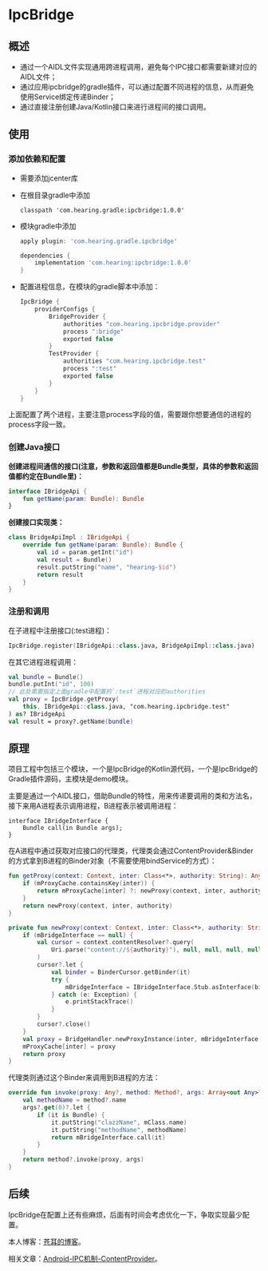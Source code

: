 # IpcBridge

## 概述

- 通过一个AIDL文件实现通用跨进程调用，避免每个IPC接口都需要新建对应的AIDL文件；
- 通过应用ipcbridge的gradle插件，可以通过配置不同进程的信息，从而避免使用Service绑定传递Binder；
- 通过直接注册创建Java/Kotlin接口来进行进程间的接口调用。

## 使用

### 添加依赖和配置

- 需要添加jcenter库

- 在根目录gradle中添加

    ```Groobu
    classpath 'com.hearing.gradle:ipcbridge:1.0.0'
    ```

- 模块gradle中添加

    ```Groovy
    apply plugin: 'com.hearing.gradle.ipcbridge'

    dependencies {
        implementation 'com.hearing:ipcbridge:1.0.0'
    }
    ```

- 配置进程信息，在模块的gradle脚本中添加：

    ```Groovy
    IpcBridge {
        providerConfigs {
            BridgeProvider {
                authorities "com.hearing.ipcbridge.provider"
                process ":bridge"
                exported false
            }
            TestProvider {
                authorities "com.hearing.ipcbridge.test"
                process ":test"
                exported false
            }
        }
    }
    ```

上面配置了两个进程，主要注意process字段的值，需要跟你想要通信的进程的process字段一致。

### 创建Java接口

**创建进程间通信的接口(注意，参数和返回值都是Bundle类型，具体的参数和返回值都约定在Bundle里)：**

```kotlin
interface IBridgeApi {
    fun getName(param: Bundle): Bundle
}
```

**创建接口实现类：**

```kotlin
class BridgeApiImpl : IBridgeApi {
    override fun getName(param: Bundle): Bundle {
        val id = param.getInt("id")
        val result = Bundle()
        result.putString("name", "hearing-$id")
        return result
    }
}
```

### 注册和调用

在子进程中注册接口(:test进程)：

```kotlin
IpcBridge.register(IBridgeApi::class.java, BridgeApiImpl::class.java)
```

在其它进程进程调用：

```kotlin
val bundle = Bundle()
bundle.putInt("id", 100)
// 此处需要指定上面gradle中配置的`:test`进程对应的authorities
val proxy = IpcBridge.getProxy(
    this, IBridgeApi::class.java, "com.hearing.ipcbridge.test"
) as? IBridgeApi
val result = proxy?.getName(bundle)
```

## 原理

项目工程中包括三个模块，一个是IpcBridge的Kotlin源代码，一个是IpcBridge的Gradle插件源码，主模块是demo模块。

主要是通过一个AIDL接口，借助Bundle的特性，用来传递要调用的类和方法名，接下来用A进程表示调用进程，B进程表示被调用进程：

```aidl
interface IBridgeInterface {
    Bundle call(in Bundle args);
}
```

在A进程中通过获取对应接口的代理类，代理类会通过ContentProvider&Binder的方式拿到B进程的Binder对象（不需要使用bindService的方式）：

```kotlin
fun getProxy(context: Context, inter: Class<*>, authority: String): Any? {
    if (mProxyCache.containsKey(inter)) {
        return mProxyCache[inter] ?: newProxy(context, inter, authority)
    }
    return newProxy(context, inter, authority)
}

private fun newProxy(context: Context, inter: Class<*>, authority: String): Any? {
    if (mBridgeInterface == null) {
        val cursor = context.contentResolver?.query(
            Uri.parse("content://${authority}"), null, null, null, null
        )
        cursor?.let {
            val binder = BinderCursor.getBinder(it)
            try {
                mBridgeInterface = IBridgeInterface.Stub.asInterface(binder)
            } catch (e: Exception) {
                e.printStackTrace()
            }
        }
        cursor?.close()
    }
    val proxy = BridgeHandler.newProxyInstance(inter, mBridgeInterface ?: return null)
    mProxyCache[inter] = proxy
    return proxy
}
```

代理类则通过这个Binder来调用到B进程的方法：

```kotlin
override fun invoke(proxy: Any?, method: Method?, args: Array<out Any>?): Any? {
    val methodName = method?.name
    args?.get(0)?.let {
        if (it is Bundle) {
            it.putString("clazzName", mClass.name)
            it.putString("methodName", methodName)
            return mBridgeInterface.call(it)
        }
    }
    return method?.invoke(proxy, args)
}
```

## 后续

IpcBridge在配置上还有些麻烦，后面有时间会考虑优化一下，争取实现最少配置。

本人博客：[苍耳的博客](https://ljd1996.github.io)。

相关文章：[Android-IPC机制-ContentProvider](https://ljd1996.github.io/2020/01/06/Android-IPC%E6%9C%BA%E5%88%B6/#ContentProvider-amp-Binder)。
